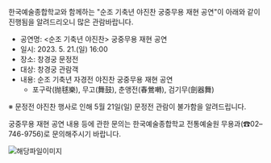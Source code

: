한국예술종합학교와 함께하는 "순조 기축년 야진찬 궁중무용 재현 공연"이 아래와 같이 진행됨을 알려드리오니 많은 관람바랍니다.

- 공연명: <순조 기축년 야진찬> 궁중무용 재현 공연
- 일시: 2023. 5. 21.(일) 16:00
- 장소: 창경궁 문정전
- 대상: 창경궁 관람객
- 내용: 순조 기축년 자경전 야진찬 궁중무용 재현 공연
  - 포구락(抛毬樂), 무고(舞鼓), 춘앵전(春鶯囀), 검기무(劍器舞)

※ 문정전 야진찬 행사로 인해 5월 21일(일) 문정전 관람이 불가함을 알려드립니다.

궁중무용 재현 공연 내용 등에 관한 문의는 한국예술종합학교 전통예술원 무용과(☎02–746-9756)로 문의해주시기 바랍니다.

![해당파일이미지](https://cgg.cha.go.kr/agapp/cmm/fms/getImage.do?atchFileId=FILE_000000000139391&fileSn=1)